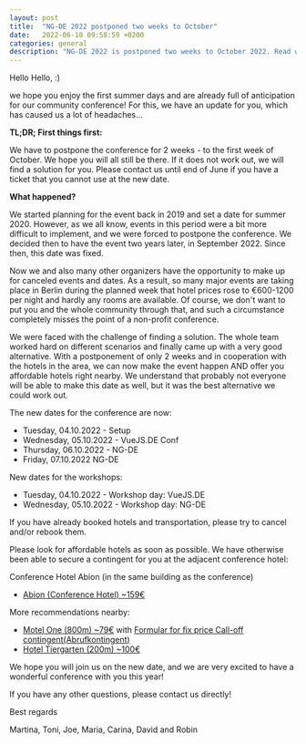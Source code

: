 ```yaml
---
layout: post
title:  "NG-DE 2022 postponed two weeks to October"
date:   2022-06-10 09:58:59 +0200
categories: general
description: "NG-DE 2022 is postponed two weeks to October 2022. Read why and further information."
---
```


Hello Hello, :) 

we hope you enjoy the first summer days and are already full of anticipation for our community conference! For this, we have an update for you, which has caused us a lot of headaches...

**TL;DR; First things first:**

We have to postpone the conference for 2 weeks - to the first week of October.
We hope you will all still be there. If it does not work out, we will find a solution for you. Please contact us until end of June if you have a ticket that you cannot use at the new date.

**What happened?**

We started planning for the event back in 2019 and set a date for summer 2020. However, as we all know, events in this period were a bit more difficult to implement, and we were forced to postpone the conference. We decided then to have the event two years later, in September 2022. Since then, this date was fixed.

Now we and also many other organizers have the opportunity to make up for canceled events and dates. As a result, so many major events are taking place in Berlin during the planned week that hotel prices rose to €600-1200 per night and hardly any rooms are available. Of course, we don't want to put you and the whole community through that, and such a circumstance completely misses the point of a non-profit conference.

We were faced with the challenge of finding a solution. The whole team worked hard on different scenarios and finally came up with a very good alternative. With a postponement of only 2 weeks and in cooperation with the hotels in the area, we can now make the event happen AND offer you affordable hotels right nearby. We understand that probably not everyone will be able to make this date as well, but it was the best alternative we could work out.

The new dates for the conference are now:
- Tuesday, 04.10.2022 - Setup
- Wednesday, 05.10.2022 - VueJS.DE Conf 
- Thursday, 06.10.2022 - NG-DE
- Friday, 07.10.2022 NG-DE

New dates for the workshops:
- Tuesday, 04.10.2022 - Workshop day: VueJS.DE 
- Wednesday, 05.10.2022 - Workshop day: NG-DE


If you have already booked hotels and transportation, please try to cancel and/or rebook them. 

Please look for affordable hotels as soon as possible. We have otherwise been able to secure a contingent for you at the adjacent conference hotel:

Conference Hotel Abion (in the same building as the conference)
- [Abion (Conference Hotel) ~159€](https://bookings.travelclick.com/12121?groupID=3547369&hotelID=12121#/datesofstay)

More recommendations nearby:
- [Motel One (800m) ~79€](https://www.motel-one.com/de/hotels/berlin/hotel-berlin-bellevue/) with [Formular for fix price Call-off contingent(Abrufkontingent)](https://drive.google.com/file/d/1ncv1k4ItsC8QbNXCfhyE5QmWapZoLjhO/view?usp=sharing)
- [Hotel Tiergarten (200m) ~100€](https://www.hotel-tiergarten.de/)

We hope you will join us on the new date, and we are very excited to have a wonderful conference with you this year!

If you have any other questions, please contact us directly!

Best regards

Martina, Toni, Joe, Maria, Carina, David and Robin

